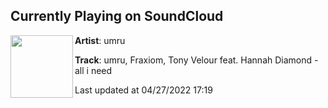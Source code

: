 ## Currently Playing on SoundCloud

[<img align="left" width="100" src="https://i1.sndcdn.com/artworks-vOqc9yqXcR3e-0-t500x500.jpg">](https://soundcloud.com/umru/umru-tony-velour-fraxiom-feat)

**Artist**: umru 

**Track**: umru, Fraxiom, Tony Velour feat. Hannah Diamond - all i need

Last updated at 04/27/2022 17:19
